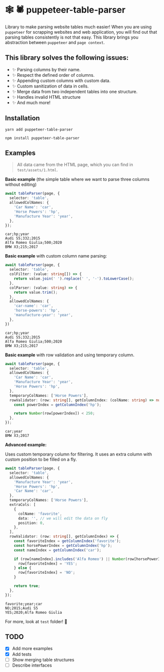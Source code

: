 # 🕸 🕷 puppeteer-table-parser 

Library to make parsing website tables much easier! 
When you are using `puppeteer` for scrapping websites and web application, you will find out that parsing tables consistently is not that easy.
This library brings you abstraction between `puppeteer` and `page context`.

## This library solves the following issues:

- ✨ Parsing columns by their name.
- ✨ Respect the defined order of columns.
- ✨ Appending custom columns with custom data.
- ✨ Custom sanitization of data in cells.
- ✨ Merge data from two independent tables into one structure.
- ✨ Handles invalid HTML structure
- ✨ And much more!

## Installation

```
yarn add puppeteer-table-parser
```
```
npm install puppeteer-table-parser
```

## Examples

> All data came from the HTML page, which you can find in `test/assets/1.html`.

**Basic example** (the simple table where we want to parse three columns without editing)

```typescript
await tableParser(page, {
  selector: 'table',
  allowedColNames: {
    'Car Name': 'car',
    'Horse Powers': 'hp',
    'Manufacture Year': 'year',
  },
});
```

```csv
car;hp;year
Audi S5;332;2015
Alfa Romeo Giulia;500;2020
BMW X3;215;2017
```

**Basic example** with custom column name parsing:

```typescript
await tableParser(page, {
  selector: 'table',
  colFilter: (value: string[]) => {
    return value.join(' ').replace(' ', '-').toLowerCase();
  },
  colParser: (value: string) => {
    return value.trim();
  },
  allowedColNames: {
    'car-name': 'car',
    'horse-powers': 'hp',
    'manufacture-year': 'year',
  },
})
```

```csv
car;hp;year
Audi S5;332;2015
Alfa Romeo Giulia;500;2020
BMW X3;215;2017
```

**Basic example** with row validation and using temporary column.

```typescript
await tableParser(page, {
  selector: 'table',
  allowedColNames: {
    'Car Name': 'car',
    'Manufacture Year': 'year',
    'Horse Powers': 'hp',
  },
  temporaryColNames: ['Horse Powers'],
  rowValidator: (row: string[], getColumnIndex: (colName: string) => number) => {
    const powerIndex = getColumnIndex('hp');

    return Number(row[powerIndex]) < 250;
  },
});
```

```csv
car;year
BMW X3;2017
```

**Advanced example:**

Uses custom temporary column for filtering. It uses an extra column with custom 
position to be filled on a fly.

```typescript
await tableParser(page, {
  selector: 'table',
  allowedColNames: {
    'Manufacture Year': 'year',
    'Horse Powers': 'hp',
    'Car Name': 'car',
  },
  temporaryColNames: ['Horse Powers'],
  extraCols: [
    {
      colName: 'favorite',
      data: '', // we will edit the data on fly
      position: 0,
    },
  ],
  rowValidator: (row: string[], getColumnIndex) => {
    const favoriteIndex = getColumnIndex('favorite');
    const horsePowerIndex = getColumnIndex('hp');
    const nameIndex = getColumnIndex('car');

    if (row[nameIndex].includes('Alfa Romeo') || Number(row[horsePowerIndex]) > 300) {
      row[favoriteIndex] = 'YES';
    } else {
      row[favoriteIndex] = 'NO';
    }

    return true;
  },
});
```

```csv
favorite;year;car
NO;2015;Audi S5
YES;2020;Alfa Romeo Giulia
```

For more, look at `test` folder! 🙈

## TODO

- [X] Add more examples
- [X] Add tests
- [ ] Show merging table structures
- [ ] Describe interfaces

